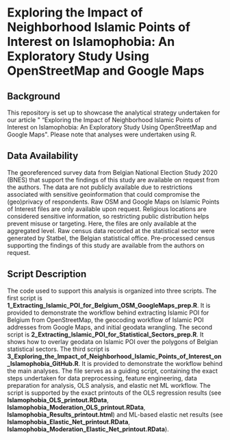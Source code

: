# Exploring the Impact of Neighborhood Islamic Points of Interest on Islamophobia: An Exploratory Study Using OpenStreetMap and Google Maps

## Background

This repository is set up to showcase the analytical strategy undertaken for our article " “Exploring the Impact of Neighborhood Islamic Points of Interest on Islamophobia: An Exploratory Study Using OpenStreetMap and Google Maps". Please note that analyses were undertaken using R. 

## Data Availability

The georeferenced survey data from Belgian National Election Study 2020 (BNES) that support the findings of this study are available on request from the authors. The data are not publicly available due to restrictions associated with sensitive geoinformation that could compromise the (geo)privacy of respondents. Raw OSM and Google Maps on Islamic Points of Interest files are only available upon request. Religious locations are considered sensitive information, so restricting public distribution helps prevent misuse or targeting. Here, the files are only available at the aggregated level. Raw census data recorded at the statistical sector were generated by Statbel, the Belgian statistical office. Pre-processed census supporting the findings of this study are available from the authors on request.

## Script Description

The code used to support this analysis is organized into three scripts. The first script is **1_Extracting_Islamic_POI_for_Belgium_OSM_GoogleMaps_prep.R**. It is provided to demonstrate the workflow behind extracting Islamic POI for Belgium from OpenStreetMap, the geocoding workflow of Islamic POI addresses from Google Maps, and initial geodata wrangling. The second script is **2_Extracting_Islamic_POI_for_Statistical_Sectors_prep.R**. It shows how to overlay geodata on Islamic POI over the polygons of Belgian statistical sectors. The third script is **3_Exploring_the_Impact_of_Neighborhood_Islamic_Points_of_Interest_on_Islamophobia_GitHub.R**. It is provided to demonstrate the workflow behind the main analyses. The file serves as a guiding script, containing the exact steps undertaken for data preprocessing, feature engineering, data preparation for analysis, OLS analysis, and elastic net ML workflow. The script is supported by the exact printouts of the OLS regression results (see **Islamophobia_OLS_printout.RData**, **Islamophobia_Moderation_OLS_printout.RData**, **Islamophobia_Results_printout.html**) and ML-based elastic net results (see **Islamophobia_Elastic_Net_printout.RData**, **Islamophobia_Moderation_Elastic_Net_printout.RData**). 
